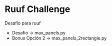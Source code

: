 
# Ruuf Challenge
Desafio para ruuf

* Desafio -> max_panels.py
* Bonus Opción 2 -> max_panels_2rectangle.py
